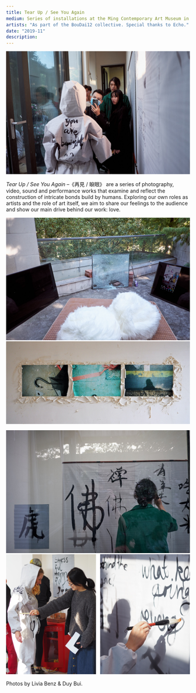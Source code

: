 ```yaml
---
title: Tear Up / See You Again
medium: Series of installations at the Ming Contemporary Art Museum in Shanghai
artists: "As part of the BouDai12 collective. Special thanks to Echo."
date: "2019-11"
description: 
---
```

<div class="medium">

![](./tearupseeyouagain-14.jpg)

</div>

_Tear Up / See You Again_ –《再見 / 睙眼》 are a series of photography, video, sound and performance works that examine and reflect the construction of intricate bonds build by humans. Exploring our own roles as artists and the role of art itself, we aim to share our feelings to the audience and show our main drive behind our work: love.

<div class="full">

![](./tearupseeyouagain-1.jpg)
![](./tearupseeyouagain-6.jpg)

</div>


<div class="full">

![](./tearupseeyouagain-8.jpg)
![](./tearupseeyouagain-9.jpg)

</div>
<p>Photos by Livia Benz & Duy Bui.</p>


